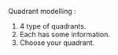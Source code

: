Quadrant modelling :

1) 4 type of quadrants.
2) Each has some information.
3) Choose your quadrant.

